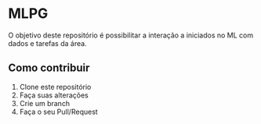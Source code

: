 # MLPG
O objetivo deste repositório é possibilitar a interação a iniciados no ML com dados e tarefas da área.

## Como contribuir

1. Clone este repositório
2. Faça suas alterações
3. Crie um branch
4. Faça o seu Pull/Request
